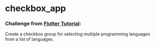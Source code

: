 # checkbox_app

### Challenge from [Flutter Tutorial](https://flutter-tutorial.net/forms-in-flutter/checkbox-in-flutter/):
Create a checkbox group for selecting multiple programming languages from a list of languages.
